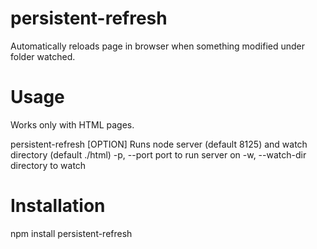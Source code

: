 persistent-refresh
====

Automatically reloads page in browser when something modified under folder watched.

Usage
====

Works only with HTML pages.

 persistent-refresh [OPTION]
 Runs node server (default 8125) and watch directory (default ./html)
 -p, --port        port to run server on
 -w, --watch-dir   directory to watch



Installation
====

npm install persistent-refresh